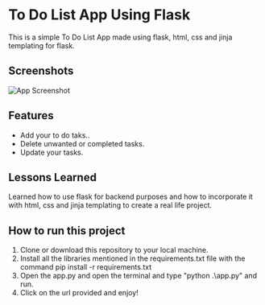 
# To Do List App Using Flask

This is a simple To Do List App made using flask, html, css and jinja templating for flask.
## Screenshots

![App Screenshot](https://via.placeholder.com/468x300?text=App+Screenshot+Here)


## Features

- Add your to do taks..
- Delete unwanted or completed tasks.
- Update your tasks.





## Lessons Learned

Learned how to use flask for backend purposes and how to incorporate it with html, css and jinja templating to create a real life project.

## How to run this project

1) Clone or download this repository to your local machine.
2) Install all the libraries mentioned in the requirements.txt file with the command pip install -r requirements.txt
3) Open the app.py and open the terminal and type "python .\app.py" and run.
4) Click on the url provided and enjoy!



